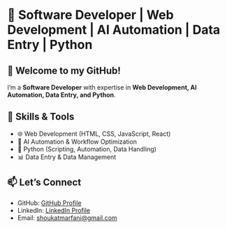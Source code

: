 # 🚀 Software Developer | Web Development | AI Automation | Data Entry | Python  

## 👋 Welcome to my GitHub!
I’m a **Software Developer** with expertise in **Web Development, AI Automation, Data Entry, and Python**.  

## 🔧 Skills & Tools
- 🌐 Web Development (HTML, CSS, JavaScript, React)  
- 🤖 AI Automation & Workflow Optimization  
- 🐍 Python (Scripting, Automation, Data Handling)  
- 📊 Data Entry & Data Management
  
## 📫 Let’s Connect
- GitHub: [GitHub Profile](https://github.com/ShaukatAli)  
- LinkedIn: [LinkedIn Profile](www.linkedin.com/in/shoukat-marfani)  
- Email: shoukatmarfani@gmail.com 

